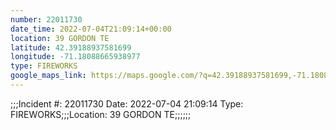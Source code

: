 ```yaml
---
number: 22011730
date_time: 2022-07-04T21:09:14+00:00
location: 39 GORDON TE
latitude: 42.39188937581699
longitude: -71.18088665938977
type: FIREWORKS
google_maps_link: https://maps.google.com/?q=42.39188937581699,-71.18088665938977
---
```


;;;Incident #: 22011730  Date: 2022-07-04 21:09:14   Type: FIREWORKS;;;Location: 39 GORDON TE;;;;;;
